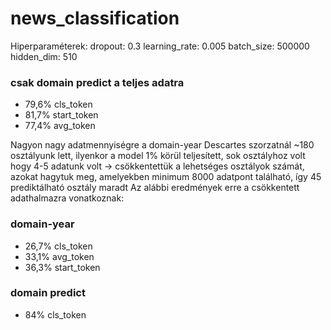 # news_classification

Hiperparaméterek:
dropout: 0.3
learning_rate: 0.005
batch_size: 500000
hidden_dim: 510

### csak domain predict a teljes adatra
- 79,6% cls_token
- 81,7% start_token
- 77,4% avg_token

Nagyon nagy adatmennyiségre a domain-year Descartes szorzatnál ~180 osztályunk lett, ilyenkor a model 1% körül teljesített, sok osztályhoz volt hogy 4-5 adatunk volt
-> csökkentettük a lehetséges osztályok számát, azokat hagytuk meg, amelyekben minimum 8000 adatpont található, így 45 prediktálható osztály maradt
Az alábbi eredmények erre a csökkentett adathalmazra vonatkoznak:

### domain-year
- 26,7% cls_token
- 33,1% avg_token
- 36,3% start_token

### domain predict
- 84% cls_token
